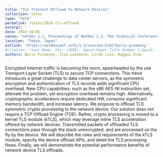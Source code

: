 ```yaml
---
title: "TLS Transmit Offload to Network Devices"
collection: talks
type: "Talk"
permalink: /talks/2016-tls-offload
excerpt: ''
date: 2016-10-05
venue: "netdev 1.2, Proceedings of NetDev 1.2: The Technical Conference on Linux Networking"
location: "Tokyo, Japan"
extlink: 'https://netdevconf.info/1.2/session.html?boris-pismenny'
#citation: 'Your Name, You. (2009). &quot;Paper Title Number 1.&quot; <i>Journal 1</i>. 1(1).'
authors: Boris Pismenny, Ilya Lesokhin, Liran Liss, Haggai Eran
---
```


Encrypted Internet traffic is becoming the norm, spearheaded by the use
Transport Layer Socket (TLS) to secure TCP connections.  This trend introduces
a great challenge to data center servers, as the symmetric encryption and
authentication of TLS records adds significant CPU overhead. New CPU
capabilities, such as the x86 AES-NI instruction set, alleviate the problem,
yet encryption overhead remains high. Alternatively, cryptographic accelerators
require dedicated HW, consume significant memory bandwidth, and increase
latency. We propose to offload TLS symmetric crypto processing to the network
device. Our solution does not require a TCP Offload Engine (TOE).  Rather,
crypto processing is moved to a kernel TLS module (kTLS), which may leverage
inline TLS acceleration offered by network devices. Transmitted packets of
offloaded TLS connections pass through the stack unencrypted, and are processed
on the fly by the device. We will describe the roles and requirements of the
kTLS module, specify the device offload APIs, and detail the TLS processing
flows. Finally, we will demonstrate the potential performance benefits of
network device TLS offloads.
